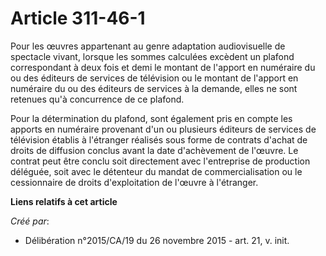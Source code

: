 # Article 311-46-1

Pour les œuvres appartenant au genre adaptation audiovisuelle de spectacle vivant, lorsque les sommes calculées excèdent un
plafond correspondant à deux fois et demi le montant de l'apport en numéraire du ou des éditeurs de services de télévision ou
le montant de l'apport en numéraire du ou des éditeurs de services à la demande, elles ne sont retenues qu'à concurrence de
ce plafond.

Pour la détermination du plafond, sont également pris en compte les apports en numéraire provenant d'un ou plusieurs éditeurs
de services de télévision établis à l'étranger réalisés sous forme de contrats d'achat de droits de diffusion conclus avant
la date d'achèvement de l'œuvre. Le contrat peut être conclu soit directement avec l'entreprise de production déléguée, soit
avec le détenteur du mandat de commercialisation ou le cessionnaire de droits d'exploitation de l'œuvre à l'étranger.

**Liens relatifs à cet article**

_Créé par_:

  - Délibération n°2015/CA/19 du 26 novembre 2015 - art. 21, v. init.
